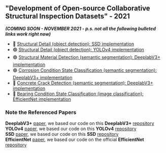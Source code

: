 ##  "Development of Open-source Collaborative Structural Inspection Datasets" - 2021
***(COMING SOON - NOVEMBER 2021 - p.s. not all the following bulleted links work right now)***
- :red_circle: [Structural Detail (object detection): SSD implementation](../access/not_ready.png)
- :green_circle: [Structural Detail (object detection): YOLOv4 implementation](https://github.com/beric7/YOLOv4_infrastructure)
- :green_circle: [Structural Material Detection (semantic segmentation): DeeplabV3+ implementation](https://github.com/beric7/material_segmentation)
- :green_circle: [Corrosion Condition State Classification (semantic segmentation): DeeplabV3+ implementation](https://github.com/beric7/corrosion_cs_classification)
- :red_circle: [Concrete Crack Detection (semantic segmentation): DeeplabV3+ implementation](https://github.com/beric7/concrete_crack_detection)
- :red_circle: [Bearing Condition State Classification (image classification): EfficientNet implementation](../access/not_ready.png)

### Note the Referenced Papers
**DeeplabV3+** [paper](https://arxiv.org/abs/1802.02611), we based our code on this **DeeplabV3+** [repository](https://github.com/VainF/DeepLabV3Plus-Pytorch)\
**YOLOv4** [paper](https://arxiv.org/abs/2004.10934), we based our code on this **YOLOv4** [repository](https://github.com/AlexeyAB/darknet)\
**SSD** [paper](https://arxiv.org/abs/1512.02325), we based our code on this **SSD** [repository](https://github.com/MicrocontrollersAndMore/TensorFlow_Tut_3_Object_Detection_Walk-through)\
**EfficientNet** [paper](https://arxiv.org/abs/1905.11946), we based our code on the official **EfficientNet** [repository](https://github.com/lukemelas/EfficientNet-PyTorch)
